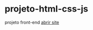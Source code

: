 # projeto-html-css-js
 projeto front-end
<a href = "https://ribeiro4050.github.io/projeto-html-css-js/">abrir site